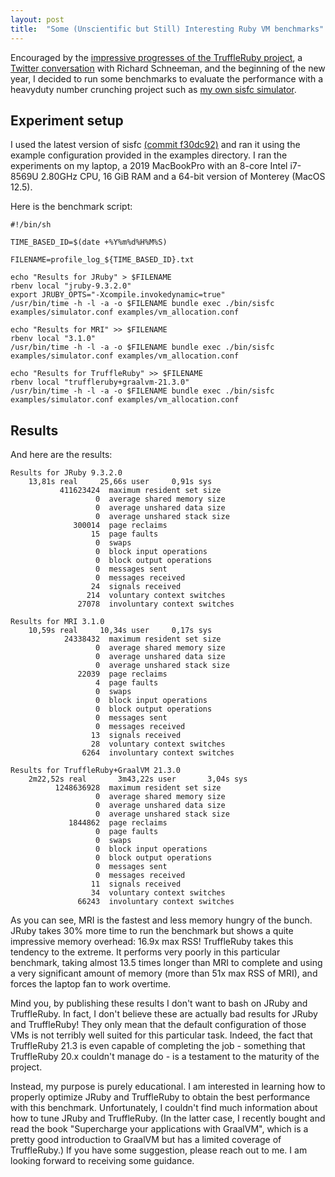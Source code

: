 ```yaml
---
layout: post
title:  "Some (Unscientific but Still) Interesting Ruby VM benchmarks"
---
```


Encouraged by the [impressive progresses of the TruffleRuby project](https://medium.com/graalvm/benchmarking-cruby-mjit-yjit-jruby-and-truffleruby-6a7178ca6906), a 
[Twitter
conversation](https://twitter.com/schneems/status/1479441562694205449) with Richard Schneeman, and the beginning of the new year, I decided to run
some benchmarks to evaluate the performance with a heavyduty number crunching
project such as [my own sisfc simulator](https://github.com/mtortonesi/sisfc).


## Experiment setup

I used the latest version of sisfc [(commit
f30dc92)](https://github.com/mtortonesi/sisfc/commit/f30dc92077b44732d164a69660c8c4f5ed6c3968)
and ran it using the example configuration provided in the examples directory.
I ran the experiments on my laptop, a 2019 MacBookPro with an 8-core Intel
i7-8569U 2.80GHz CPU, 16 GiB RAM and a 64-bit version of Monterey (MacOS 12.5).

Here is the benchmark script:

```
#!/bin/sh

TIME_BASED_ID=$(date +%Y%m%d%H%M%S)

FILENAME=profile_log_${TIME_BASED_ID}.txt

echo "Results for JRuby" > $FILENAME
rbenv local "jruby-9.3.2.0"
export JRUBY_OPTS="-Xcompile.invokedynamic=true"
/usr/bin/time -h -l -a -o $FILENAME bundle exec ./bin/sisfc examples/simulator.conf examples/vm_allocation.conf

echo "Results for MRI" >> $FILENAME
rbenv local "3.1.0"
/usr/bin/time -h -l -a -o $FILENAME bundle exec ./bin/sisfc examples/simulator.conf examples/vm_allocation.conf

echo "Results for TruffleRuby" >> $FILENAME
rbenv local "truffleruby+graalvm-21.3.0"
/usr/bin/time -h -l -a -o $FILENAME bundle exec ./bin/sisfc examples/simulator.conf examples/vm_allocation.conf
```

## Results

And here are the results:

```
Results for JRuby 9.3.2.0
	13,81s real		25,66s user		0,91s sys
           411623424  maximum resident set size
                   0  average shared memory size
                   0  average unshared data size
                   0  average unshared stack size
              300014  page reclaims
                  15  page faults
                   0  swaps
                   0  block input operations
                   0  block output operations
                   0  messages sent
                   0  messages received
                  24  signals received
                 214  voluntary context switches
               27078  involuntary context switches

Results for MRI 3.1.0
	10,59s real		10,34s user		0,17s sys
            24338432  maximum resident set size
                   0  average shared memory size
                   0  average unshared data size
                   0  average unshared stack size
               22039  page reclaims
                   4  page faults
                   0  swaps
                   0  block input operations
                   0  block output operations
                   0  messages sent
                   0  messages received
                  13  signals received
                  28  voluntary context switches
                6264  involuntary context switches

Results for TruffleRuby+GraalVM 21.3.0
	2m22,52s real		3m43,22s user		3,04s sys
          1248636928  maximum resident set size
                   0  average shared memory size
                   0  average unshared data size
                   0  average unshared stack size
             1844862  page reclaims
                   0  page faults
                   0  swaps
                   0  block input operations
                   0  block output operations
                   0  messages sent
                   0  messages received
                  11  signals received
                  34  voluntary context switches
               66243  involuntary context switches
```

As you can see, MRI is the fastest and less memory hungry of the bunch. JRuby
takes 30% more time to run the benchmark but shows a quite impressive memory
overhead: 16.9x max RSS! TruffleRuby takes this tendency to the extreme. It
performs very poorly in this particular benchmark, taking almost 13.5 times
longer than MRI to complete and using a very significant amount of memory (more
than 51x max RSS of MRI), and forces the laptop fan to work overtime.

Mind you, by publishing these results I don't want to bash on JRuby and
TruffleRuby. In fact, I don't believe these are actually bad results for JRuby
and TruffleRuby! They only mean that the default configuration of those VMs is
not terribly well suited for this particular task. Indeed, the fact that
TruffleRuby 21.3 is even capable of completing the job - something that
TruffleRuby 20.x couldn't manage do - is a testament to the maturity of the
project.

Instead, my purpose is purely educational. I am interested in learning how to
properly optimize JRuby and TruffleRuby to obtain the best performance with
this benchmark. Unfortunately, I couldn't find much information about how to
tune JRuby and TruffleRuby. (In the latter case, I recently bought and read the
book "Supercharge your applications with GraalVM", which is a pretty good
introduction to GraalVM but has a limited coverage of TruffleRuby.) If you have
some suggestion, please reach out to me. I am looking forward to receiving some
guidance. 
